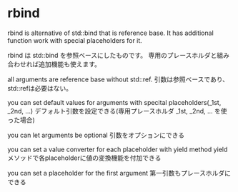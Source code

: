 rbind
=====

rbind is alternative of std::bind that is reference base.
It has additional function work with special placeholders for it.

rbind は std::bind を参照ベースにしたものです。
専用のプレースホルダと組み合わせれば追加機能も使えます。

  all arguments are reference base without std::ref.
  引数は参照ベースであり、std::refは必要はない。

  you can set default values for arguments with specital placeholders(_1st, _2nd, ...)
  デフォルト引数を設定できる(専用プレースホルダ _1st, _2nd, ... を使った場合)

  you can let arguments be optional
  引数をオプションにできる

  you can set a value converter for each placeholder with yield method
  yield メソッドで各placeholderに値の変換機能を付加できる

  you can set a placeholder for the first argument
  第一引数もプレースホルダにできる
